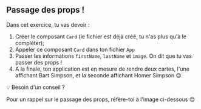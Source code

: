 ## Passage des props !

Dans cet exercice, tu vas devoir :

1. Créer le composant `Card` (le fichier est déjà créé, tu n'as plus qu'à le compléter);
2. Appeler ce composant `Card` dans ton fichier `App`
3. Passer les informations `firstName`, `lastName` et `image`. On dit que tu vas passer des props !
4. A la finale, ton application est en mesure de rendre deux cartes, l'une affichant Bart Simpson, et la seconde affichant Homer Simpson 😉

💡 Besoin d'un conseil ?

Pour un rappel sur le passage des props, réfère-toi à l'image ci-dessous 😊
